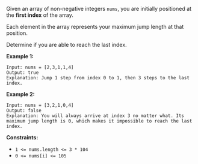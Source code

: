 Given an array of non-negative integers `nums`, you are initially positioned
at the **first index** of the array.

Each element in the array represents your maximum jump length at that
position.

Determine if you are able to reach the last index.



**Example 1:**

    
    
    Input: nums = [2,3,1,1,4]
    Output: true
    Explanation: Jump 1 step from index 0 to 1, then 3 steps to the last index.
    

**Example 2:**

    
    
    Input: nums = [3,2,1,0,4]
    Output: false
    Explanation: You will always arrive at index 3 no matter what. Its maximum jump length is 0, which makes it impossible to reach the last index.
    



**Constraints:**

  * `1 <= nums.length <= 3 * 104`
  * `0 <= nums[i] <= 105`

